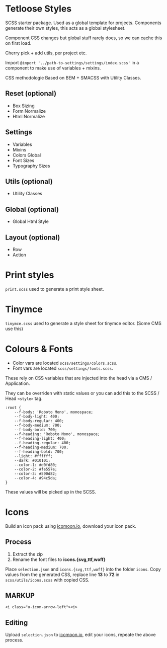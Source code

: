 # Tetloose Styles

SCSS starter package. Used as a global template for projects. Components generate their own styles, this acts as a global stylesheet.

Component CSS changes but global stuff rarely does, so we can cache this on first load.

Cherry pick + add utils, per project etc.

Import `@import '../path-to-settings/settings/index.scss'` in a component to make use of variables + mixins.

CSS methodologie Based on BEM + SMACSS with Utility Classes.

## Reset (optional)

- Box Sizing
- Form Normalize
- Html Normalize

## Settings

- Variables
- Mixins
- Colors Global
- Font Sizes
- Typography Sizes

## Utils (optional)

- Utility Classes

## Global (optional)

- Global Html Style

## Layout (optional)

- Row
- Action

# Print styles

`print.scss` used to generate a print style sheet.

# Tinymce

`tinymce.scss` used to generate a style sheet for tinymce editor. (Some CMS use this)

# Colours & Fonts

- Color vars are located `scss/settings/colors.scss`.
- Font vars are located `scss/settings/fonts.scss`.

These rely on CSS variables that are injected into the head via a CMS / Application.

They can be overriden with static values or you can add this to the SCSS / Head `<style>` tag.

```
:root {
    --f-body: 'Roboto Mono', monospace;
    --f-body-light: 400;
    --f-body-regular: 400;
    --f-body-medium: 700;
    --f-body-bold: 700;
    --f-heading: 'Roboto Mono', monospace;
    --f-heading-light: 400;
    --f-heading-regular: 400;
    --f-heading-medium: 700;
    --f-heading-bold: 700;
    --light: #ffffff;
    --dark: #010101;
    --color-1: #d0fd80;
    --color-2: #fe557e;
    --color-3: #590d82;
    --color-4: #94c5da;
}
```

These values will be picked up in the SCSS.

# Icons

Build an icon pack using [icomoon.io](https://icomoon.io/), download your icon pack.

## Process

1. Extract the zip
2. Rename the font files to **icons.{svg,ttf,woff}**

Place `selection.json` and `icons.{svg,ttf,woff}` into the folder `icons`. Copy values from the generated CSS, replace line **13** to **72** in `scss/utils/icons.scss` with copied CSS.

## MARKUP

`<i class="u-icon-arrow-left"><i>`

## Editing

Upload `selection.json` to [icomoon.io](https://icomoon.io/), edit your icons, repeate the above process.
